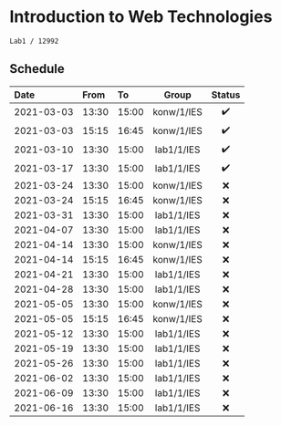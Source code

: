 # Introduction to Web Technologies
```
Lab1 / 12992
```

## Schedule

| Date        | From  | To     | Group      | Status             |
| :---        | :---  | :---   | :----:     | :----:             |
| 2021-03-03  | 13:30 | 15:00  | konw/1/IES | :heavy_check_mark: |
| 2021-03-03  | 15:15 | 16:45  | konw/1/IES | :heavy_check_mark: |
| 2021-03-10  | 13:30 | 15:00  | lab1/1/IES | :heavy_check_mark: |
| 2021-03-17  | 13:30 | 15:00  | lab1/1/IES | :heavy_check_mark: |
| 2021-03-24  | 13:30 | 15:00  | konw/1/IES | :x:                |
| 2021-03-24  | 15:15 | 16:45  | konw/1/IES | :x:                |
| 2021-03-31  | 13:30 | 15:00  | lab1/1/IES | :x:                |
| 2021-04-07  | 13:30 | 15:00  | lab1/1/IES | :x:                |
| 2021-04-14  | 13:30 | 15:00  | konw/1/IES | :x:                |
| 2021-04-14  | 15:15 | 16:45  | konw/1/IES | :x:                |
| 2021-04-21  | 13:30 | 15:00  | lab1/1/IES | :x:                |
| 2021-04-28  | 13:30 | 15:00  | lab1/1/IES | :x:                |
| 2021-05-05  | 13:30 | 15:00  | konw/1/IES | :x:                |
| 2021-05-05  | 15:15 | 16:45  | konw/1/IES | :x:                |
| 2021-05-12  | 13:30 | 15:00  | lab1/1/IES | :x:                |
| 2021-05-19  | 13:30 | 15:00  | lab1/1/IES | :x:                |
| 2021-05-26  | 13:30 | 15:00  | lab1/1/IES | :x:                |
| 2021-06-02  | 13:30 | 15:00  | lab1/1/IES | :x:                |
| 2021-06-09  | 13:30 | 15:00  | lab1/1/IES | :x:                |
| 2021-06-16  | 13:30 | 15:00  | lab1/1/IES | :x:                |
